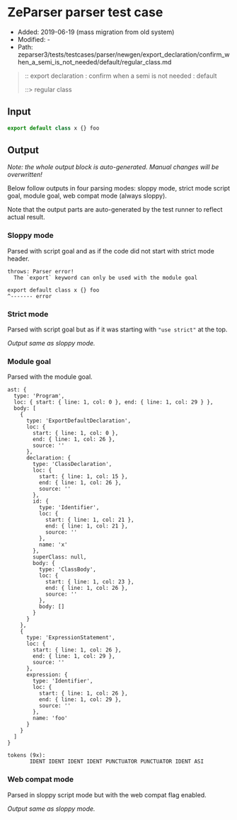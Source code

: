 # ZeParser parser test case

- Added: 2019-06-19 (mass migration from old system)
- Modified: -
- Path: zeparser3/tests/testcases/parser/newgen/export_declaration/confirm_when_a_semi_is_not_needed/default/regular_class.md

> :: export declaration : confirm when a semi is not needed : default
>
> ::> regular class

## Input

`````js
export default class x {} foo
`````

## Output

_Note: the whole output block is auto-generated. Manual changes will be overwritten!_

Below follow outputs in four parsing modes: sloppy mode, strict mode script goal, module goal, web compat mode (always sloppy).

Note that the output parts are auto-generated by the test runner to reflect actual result.

### Sloppy mode

Parsed with script goal and as if the code did not start with strict mode header.

`````
throws: Parser error!
  The `export` keyword can only be used with the module goal

export default class x {} foo
^------- error
`````

### Strict mode

Parsed with script goal but as if it was starting with `"use strict"` at the top.

_Output same as sloppy mode._

### Module goal

Parsed with the module goal.

`````
ast: {
  type: 'Program',
  loc: { start: { line: 1, col: 0 }, end: { line: 1, col: 29 } },
  body: [
    {
      type: 'ExportDefaultDeclaration',
      loc: {
        start: { line: 1, col: 0 },
        end: { line: 1, col: 26 },
        source: ''
      },
      declaration: {
        type: 'ClassDeclaration',
        loc: {
          start: { line: 1, col: 15 },
          end: { line: 1, col: 26 },
          source: ''
        },
        id: {
          type: 'Identifier',
          loc: {
            start: { line: 1, col: 21 },
            end: { line: 1, col: 21 },
            source: ''
          },
          name: 'x'
        },
        superClass: null,
        body: {
          type: 'ClassBody',
          loc: {
            start: { line: 1, col: 23 },
            end: { line: 1, col: 26 },
            source: ''
          },
          body: []
        }
      }
    },
    {
      type: 'ExpressionStatement',
      loc: {
        start: { line: 1, col: 26 },
        end: { line: 1, col: 29 },
        source: ''
      },
      expression: {
        type: 'Identifier',
        loc: {
          start: { line: 1, col: 26 },
          end: { line: 1, col: 29 },
          source: ''
        },
        name: 'foo'
      }
    }
  ]
}

tokens (9x):
       IDENT IDENT IDENT IDENT PUNCTUATOR PUNCTUATOR IDENT ASI
`````


### Web compat mode

Parsed in sloppy script mode but with the web compat flag enabled.

_Output same as sloppy mode._
